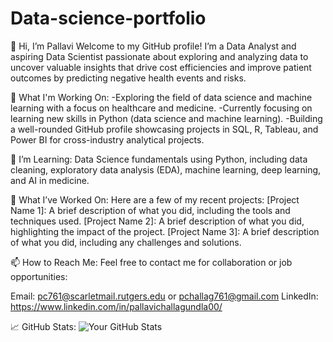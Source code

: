 # Data-science-portfolio
👋 Hi, I’m Pallavi
Welcome to my GitHub profile! I’m a Data Analyst and aspiring Data Scientist passionate about exploring and analyzing data to uncover valuable insights that drive cost efficiencies and improve patient outcomes by predicting negative health events and risks.

🔭 What I'm Working On:
-Exploring the field of data science and machine learning with a focus on healthcare and medicine.
-Currently focusing on learning new skills in Python (data science and machine learning).
-Building a well-rounded GitHub profile showcasing projects in SQL, R, Tableau, and Power BI for cross-industry analytical projects.

🌱 I’m Learning:
Data Science fundamentals using Python, including data cleaning, exploratory data analysis (EDA), machine learning, deep learning, and AI in medicine.

💼 What I’ve Worked On:
Here are a few of my recent projects:
[Project Name 1]: A brief description of what you did, including the tools and techniques used.
[Project Name 2]: A brief description of what you did, highlighting the impact of the project.
[Project Name 3]: A brief description of what you did, including any challenges and solutions.

📫 How to Reach Me:
Feel free to contact me for collaboration or job opportunities:

Email: pc761@scarletmail.rutgers.edu or pchallag761@gmail.com
LinkedIn: https://www.linkedin.com/in/pallavichallagundla00/

📈 GitHub Stats:
![Your GitHub Stats](https://github-readme-stats.vercel.app/api?username=[thehealttechceo]&show_icons=true&count_private=true)




